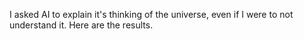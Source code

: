 I asked AI to explain it's thinking of the universe, even if I were to not understand it. Here are the results. 
